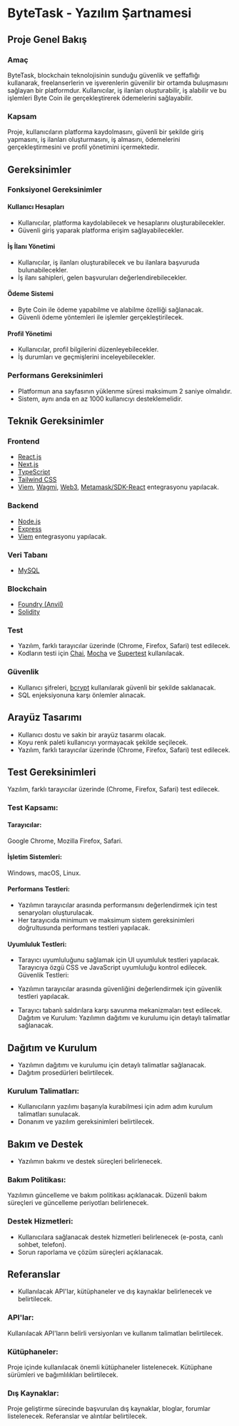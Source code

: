 # ByteTask - Yazılım Şartnamesi


## Proje Genel Bakış

### Amaç

ByteTask, blockchain teknolojisinin sunduğu güvenlik ve şeffaflığı kullanarak, freelanserlerin ve işverenlerin güvenilir bir ortamda buluşmasını sağlayan bir platformdur. Kullanıcılar, iş ilanları oluşturabilir, iş alabilir ve bu işlemleri Byte Coin ile gerçekleştirerek ödemelerini sağlayabilir.

### Kapsam

Proje, kullanıcıların platforma kaydolmasını, güvenli bir şekilde giriş yapmasını, iş ilanları oluşturmasını, iş almasını, ödemelerini gerçekleştirmesini ve profil yönetimini içermektedir.

## Gereksinimler

### Fonksiyonel Gereksinimler

#### Kullanıcı Hesapları

- Kullanıcılar, platforma kaydolabilecek ve hesaplarını oluşturabilecekler.
- Güvenli giriş yaparak platforma erişim sağlayabilecekler.

#### İş İlanı Yönetimi

- Kullanıcılar, iş ilanları oluşturabilecek ve bu ilanlara başvuruda bulunabilecekler.
- İş ilanı sahipleri, gelen başvuruları değerlendirebilecekler.

#### Ödeme Sistemi

- Byte Coin ile ödeme yapabilme ve alabilme özelliği sağlanacak.
- Güvenli ödeme yöntemleri ile işlemler gerçekleştirilecek.

#### Profil Yönetimi

- Kullanıcılar, profil bilgilerini düzenleyebilecekler.
- İş durumları ve geçmişlerini inceleyebilecekler.

### Performans Gereksinimleri

- Platformun ana sayfasının yüklenme süresi maksimum 2 saniye olmalıdır.
- Sistem, aynı anda en az 1000 kullanıcıyı desteklemelidir.

## Teknik Gereksinimler

### Frontend

- [React.js](https://react.dev/)
- [Next.js](https://nextjs.org/)
- [TypeScript](https://www.typescriptlang.org/)
- [Tailwind CSS](https://tailwindcss.com/)
- [Viem](https://viem.sh/), [Wagmi](https://wagmi.sh/), [Web3](https://web3js.org/), [Metamask/SDK-React](https://docs.metamask.io/wallet/how-to/connect/set-up-sdk/javascript/react/) entegrasyonu yapılacak.

### Backend

- [Node.js](https://nodejs.org/en)
- [Express](https://expressjs.com/)
- [Viem](https://viem.sh/) entegrasyonu yapılacak.

### Veri Tabanı

- [MySQL](https://www.mysql.com/) 

### Blockchain

- [Foundry (Anvil)](https://book.getfoundry.sh/reference/anvil/) 
- [Solidity](https://soliditylang.org/) 

### Test

- Yazılım, farklı tarayıcılar üzerinde (Chrome, Firefox, Safari) test edilecek.
- Kodların testi için [Chai](https://www.chaijs.com/), [Mocha](https://mochajs.org/) ve [Supertest](https://www.npmjs.com/package/supertest) kullanılacak.

### Güvenlik

- Kullanıcı şifreleri, [bcrypt](https://www.npmjs.com/package/bcrypt) kullanılarak güvenli bir şekilde saklanacak.
- SQL enjeksiyonuna karşı önlemler alınacak.

## Arayüz Tasarımı

- Kullanıcı dostu ve sakin bir arayüz tasarımı olacak.
- Koyu renk paleti kullanıcıyı yormayacak şekilde seçilecek.
- Yazılım, farklı tarayıcılar üzerinde (Chrome, Firefox, Safari) test edilecek.

## Test Gereksinimleri

Yazılım, farklı tarayıcılar üzerinde (Chrome, Firefox, Safari) test edilecek.

### Test Kapsamı:

#### Tarayıcılar: 

Google Chrome, Mozilla Firefox, Safari.

#### İşletim Sistemleri:

Windows, macOS, Linux.

#### Performans Testleri:

- Yazılımın tarayıcılar arasında performansını değerlendirmek için test senaryoları oluşturulacak.
- Her tarayıcıda minimum ve maksimum sistem gereksinimleri doğrultusunda performans testleri yapılacak.

#### Uyumluluk Testleri:

- Tarayıcı uyumluluğunu sağlamak için UI uyumluluk testleri yapılacak.
Tarayıcıya özgü CSS ve JavaScript uyumluluğu kontrol edilecek.
Güvenlik Testleri:

- Yazılımın tarayıcılar arasında güvenliğini değerlendirmek için güvenlik testleri yapılacak.
- Tarayıcı tabanlı saldırılara karşı savunma mekanizmaları test edilecek.
Dağıtım ve Kurulum:
Yazılımın dağıtımı ve kurulumu için detaylı talimatlar sağlanacak.

## Dağıtım ve Kurulum

- Yazılımın dağıtımı ve kurulumu için detaylı talimatlar sağlanacak.
- Dağıtım prosedürleri belirtilecek.
  
### Kurulum Talimatları:

- Kullanıcıların yazılımı başarıyla kurabilmesi için adım adım kurulum talimatları sunulacak.
- Donanım ve yazılım gereksinimleri belirtilecek.
 
## Bakım ve Destek

- Yazılımın bakımı ve destek süreçleri belirlenecek.

### Bakım Politikası:

Yazılımın güncelleme ve bakım politikası açıklanacak.
Düzenli bakım süreçleri ve güncelleme periyotları belirlenecek.

### Destek Hizmetleri:

- Kullanıcılara sağlanacak destek hizmetleri belirlenecek (e-posta, canlı sohbet, telefon).
- Sorun raporlama ve çözüm süreçleri açıklanacak.
  
## Referanslar

- Kullanılacak API'lar, kütüphaneler ve dış kaynaklar belirlenecek ve belirtilecek.

### API'lar:

Kullanılacak API'ların belirli versiyonları ve kullanım talimatları belirtilecek.

### Kütüphaneler:

Proje içinde kullanılacak önemli kütüphaneler listelenecek.
Kütüphane sürümleri ve bağımlılıkları belirtilecek.

### Dış Kaynaklar:

Proje geliştirme sürecinde başvurulan dış kaynaklar, bloglar, forumlar listelenecek.
Referanslar ve alıntılar belirtilecek.